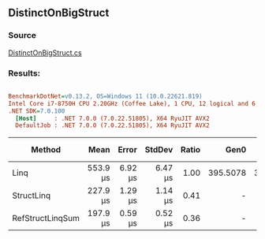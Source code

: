 ﻿## DistinctOnBigStruct

### Source
[DistinctOnBigStruct.cs](../../src/StructLinq.Benchmark/DistinctOnBigStruct.cs)

### Results:
``` ini

BenchmarkDotNet=v0.13.2, OS=Windows 11 (10.0.22621.819)
Intel Core i7-8750H CPU 2.20GHz (Coffee Lake), 1 CPU, 12 logical and 6 physical cores
.NET SDK=7.0.100
  [Host]     : .NET 7.0.0 (7.0.22.51805), X64 RyuJIT AVX2
  DefaultJob : .NET 7.0.0 (7.0.22.51805), X64 RyuJIT AVX2


```
|           Method |     Mean |   Error |  StdDev | Ratio |     Gen0 |     Gen1 |     Gen2 | Allocated | Alloc Ratio |
|----------------- |---------:|--------:|--------:|------:|---------:|---------:|---------:|----------:|------------:|
|             Linq | 553.9 μs | 6.92 μs | 6.47 μs |  1.00 | 395.5078 | 353.5156 | 333.0078 | 1614456 B |        1.00 |
|       StructLinq | 227.9 μs | 1.29 μs | 1.14 μs |  0.41 |        - |        - |        - |         - |        0.00 |
| RefStructLinqSum | 197.9 μs | 0.59 μs | 0.52 μs |  0.36 |        - |        - |        - |         - |        0.00 |

